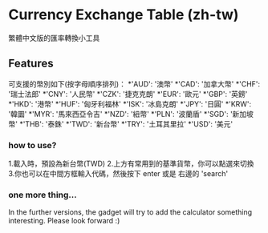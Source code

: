 # Currency Exchange Table (zh-tw)
繁體中文版的匯率轉換小工具

## Features
可支援的幣別如下(按字母順序排列)：
*'AUD': '澳幣'
*'CAD': '加拿大幣'
*'CHF': '瑞士法郎'
*'CNY': '人民幣'
*'CZK': '捷克克朗'
*'EUR': '歐元'
*'GBP': '英鎊'
*'HKD': '港幣'
*'HUF': '匈牙利福林'
*'ISK': '冰島克朗'
*'JPY': '日圓'
*'KRW': '韓圜'
*'MYR': '馬來西亞令吉'
*'NZD': '紐幣'
*'PLN': '波蘭盾'
*'SGD': '新加坡幣'
*'THB': '泰銖'
*'TWD': '新台幣'
*'TRY': '土耳其里拉'
*'USD': '美元'

### how to use?
1.載入時，預設為新台幣(TWD)
2.上方有常用到的基準貨幣，你可以點選來切換
3.你也可以在中間方框輸入代碼，然後按下 enter 或是 右邊的 'search'

### one more thing...
In the further versions, the gadget will try to add the calculator something interesting. Please look forward :)

